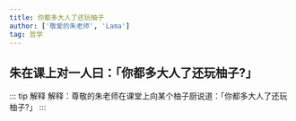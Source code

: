 ```yaml
---
title: 你都多大人了还玩柚子
author: ['敬爱的朱老师', 'Lama']
tag: 哲学
---
```

## 朱在课上对一人曰：「你都多大人了还玩柚子?」

::: tip 解释
解释：尊敬的朱老师在课堂上向某个柚子厨说道：「你都多大人了还玩柚子?」
:::
